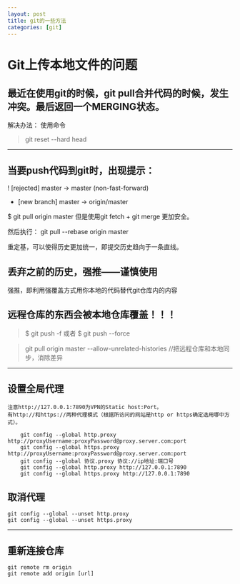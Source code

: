 ```yaml
---
layout: post
title: git的一些方法
categories: [git]
---
```

# Git上传本地文件的问题
## 最近在使用git的时候，git pull合并代码的时候，发生冲突。最后返回一个MERGING状态。
解决办法：
使用命令
>git reset --hard head

----------------

## 当要push代码到git时，出现提示：

 ! [rejected]        master     -> master  (non-fast-forward)
 * [new branch]      master     -> origin/master

 $ git pull origin master
但是使用git fetch + git merge 更加安全。

然后执行： git pull --rebase origin master

重定基，可以使得历史更加统一，即提交历史趋向于一条直线。

## 丢弃之前的历史，强推——谨慎使用
强推，即利用强覆盖方式用你本地的代码替代git仓库内的内容
## 远程仓库的东西会被本地仓库覆盖！！！ ##

>$ git push -f 或者 $ git push --force

>git pull origin master --allow-unrelated-histories //把远程仓库和本地同步，消除差异

-------------

## 设置全局代理

    注意http://127.0.0.1:7890为VPN的Static host:Port。
    有http://和https://两种代理模式（根据所访问的网站是http or https确定选用哪中方式）。

```git
    git config --global http.proxy http://proxyUsername:proxyPassword@proxy.server.com:port  
    git config --global https.proxy http://proxyUsername:proxyPassword@proxy.server.com:port  
    git config --global 协议.proxy 协议://ip地址:端口号  
    git config --global http.proxy http://127.0.0.1:7890  
    git config --global https.proxy http://127.0.0.1:7890  
```

## 取消代理
```
git config --global --unset http.proxy
git config --global --unset https.proxy
```
***
## 重新连接仓库
```git
git remote rm origin 
git remote add origin [url]
```